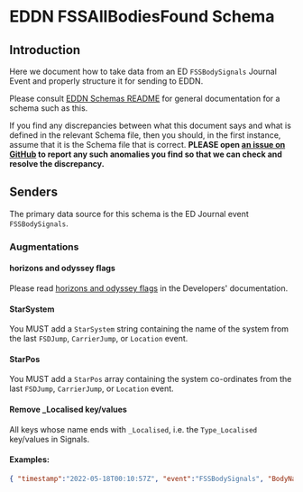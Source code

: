 # EDDN FSSAllBodiesFound Schema

## Introduction
Here we document how to take data from an ED `FSSBodySignals` Journal 
Event and properly structure it for sending to EDDN.

Please consult [EDDN Schemas README](./README-EDDN-schemas.md) for general
documentation for a schema such as this.

If you find any discrepancies between what this document says and what is
defined in the relevant Schema file, then you should, in the first instance,
assume that it is the Schema file that is correct.
**PLEASE open
[an issue on GitHub](https://github.com/EDCD/EDDN/issues/new/choose)
to report any such anomalies you find so that we can check and resolve the
discrepancy.**

## Senders
The primary data source for this schema is the ED Journal event 
`FSSBodySignals`.

### Augmentations
#### horizons and odyssey flags
Please read [horizons and odyssey flags](../docs/Developers.md#horizons-and-odyssey-flags)
in the Developers' documentation.

#### StarSystem
You MUST add a `StarSystem` string containing the name of the system from the 
last `FSDJump`, `CarrierJump`, or `Location` event.

#### StarPos
You MUST add a `StarPos` array containing the system co-ordinates from the 
last `FSDJump`, `CarrierJump`, or `Location` event.

#### Remove _Localised key/values
All keys whose name ends with `_Localised`, i.e. the `Type_Localised`
key/values in Signals.

#### Examples:

```json
{ "timestamp":"2022-05-18T00:10:57Z", "event":"FSSBodySignals", "BodyName":"Phoi Auwsy ZY-Z d132 7 a", "BodyID":37, "SystemAddress":4546986398603, "Signals":[ { "Type":"$SAA_SignalType_Geological;", "Type_Localised":"Geological", "Count":2 } ] }
```
